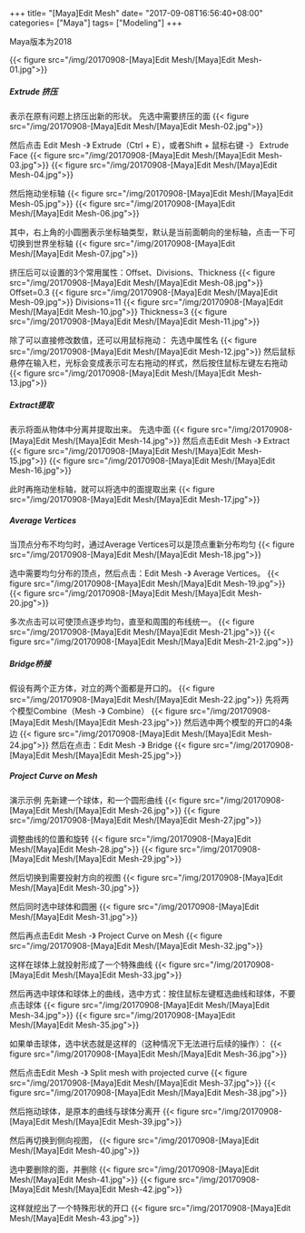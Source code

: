 +++
title= "[Maya]Edit Mesh"
date= "2017-09-08T16:56:40+08:00"
categories= ["Maya"]
tags= ["Modeling"]
+++

Maya版本为2018

{{< figure src="/img/20170908-[Maya]Edit Mesh/[Maya]Edit Mesh-01.jpg">}}

##### Extrude 挤压
表示在原有问题上挤压出新的形状。
先选中需要挤压的面
{{< figure src="/img/20170908-[Maya]Edit Mesh/[Maya]Edit Mesh-02.jpg">}}

然后点击 Edit Mesh -》 Extrude（Ctrl + E），或者Shift + 鼠标右键 -》 Extrude Face
{{< figure src="/img/20170908-[Maya]Edit Mesh/[Maya]Edit Mesh-03.jpg">}}
{{< figure src="/img/20170908-[Maya]Edit Mesh/[Maya]Edit Mesh-04.jpg">}}

然后拖动坐标轴
{{< figure src="/img/20170908-[Maya]Edit Mesh/[Maya]Edit Mesh-05.jpg">}}
{{< figure src="/img/20170908-[Maya]Edit Mesh/[Maya]Edit Mesh-06.jpg">}}

其中，右上角的小圆圈表示坐标轴类型，默认是当前面朝向的坐标轴，点击一下可切换到世界坐标轴
{{< figure src="/img/20170908-[Maya]Edit Mesh/[Maya]Edit Mesh-07.jpg">}}

挤压后可以设置的3个常用属性：Offset、Divisions、Thickness
{{< figure src="/img/20170908-[Maya]Edit Mesh/[Maya]Edit Mesh-08.jpg">}}
Offset=0.3
{{< figure src="/img/20170908-[Maya]Edit Mesh/[Maya]Edit Mesh-09.jpg">}}
Divisions=11
{{< figure src="/img/20170908-[Maya]Edit Mesh/[Maya]Edit Mesh-10.jpg">}}
Thickness=3
{{< figure src="/img/20170908-[Maya]Edit Mesh/[Maya]Edit Mesh-11.jpg">}}

除了可以直接修改数值，还可以用鼠标拖动：
先选中属性名
{{< figure src="/img/20170908-[Maya]Edit Mesh/[Maya]Edit Mesh-12.jpg">}}
然后鼠标悬停在输入栏，光标会变成表示可左右拖动的样式，然后按住鼠标左键左右拖动
{{< figure src="/img/20170908-[Maya]Edit Mesh/[Maya]Edit Mesh-13.jpg">}}

##### Extract提取
表示将面从物体中分离并提取出来。
先选中面
{{< figure src="/img/20170908-[Maya]Edit Mesh/[Maya]Edit Mesh-14.jpg">}}
然后点击Edit Mesh -》 Extract
{{< figure src="/img/20170908-[Maya]Edit Mesh/[Maya]Edit Mesh-15.jpg">}}
{{< figure src="/img/20170908-[Maya]Edit Mesh/[Maya]Edit Mesh-16.jpg">}}

此时再拖动坐标轴，就可以将选中的面提取出来
{{< figure src="/img/20170908-[Maya]Edit Mesh/[Maya]Edit Mesh-17.jpg">}}

##### Average Vertices
当顶点分布不均匀时，通过Average Vertices可以是顶点重新分布均匀
{{< figure src="/img/20170908-[Maya]Edit Mesh/[Maya]Edit Mesh-18.jpg">}}

选中需要均匀分布的顶点，然后点击：Edit Mesh -》 Average Vertices。
{{< figure src="/img/20170908-[Maya]Edit Mesh/[Maya]Edit Mesh-19.jpg">}}
{{< figure src="/img/20170908-[Maya]Edit Mesh/[Maya]Edit Mesh-20.jpg">}}

多次点击可以可使顶点逐步均匀，直至和周围的布线统一。
{{< figure src="/img/20170908-[Maya]Edit Mesh/[Maya]Edit Mesh-21.jpg">}}
{{< figure src="/img/20170908-[Maya]Edit Mesh/[Maya]Edit Mesh-21-2.jpg">}}

##### Bridge桥接
假设有两个正方体，对立的两个面都是开口的。
{{< figure src="/img/20170908-[Maya]Edit Mesh/[Maya]Edit Mesh-22.jpg">}}
先将两个模型Combine（Mesh -》 Combine）
{{< figure src="/img/20170908-[Maya]Edit Mesh/[Maya]Edit Mesh-23.jpg">}}
然后选中两个模型的开口的4条边
{{< figure src="/img/20170908-[Maya]Edit Mesh/[Maya]Edit Mesh-24.jpg">}}
然后在点击：Edit Mesh -》 Bridge
{{< figure src="/img/20170908-[Maya]Edit Mesh/[Maya]Edit Mesh-25.jpg">}}

##### Project Curve on Mesh
演示示例
先新建一个球体，和一个圆形曲线
{{< figure src="/img/20170908-[Maya]Edit Mesh/[Maya]Edit Mesh-26.jpg">}}
{{< figure src="/img/20170908-[Maya]Edit Mesh/[Maya]Edit Mesh-27.jpg">}}

调整曲线的位置和旋转
{{< figure src="/img/20170908-[Maya]Edit Mesh/[Maya]Edit Mesh-28.jpg">}}
{{< figure src="/img/20170908-[Maya]Edit Mesh/[Maya]Edit Mesh-29.jpg">}}

然后切换到需要投射方向的视图
{{< figure src="/img/20170908-[Maya]Edit Mesh/[Maya]Edit Mesh-30.jpg">}}

然后同时选中球体和圆圈
{{< figure src="/img/20170908-[Maya]Edit Mesh/[Maya]Edit Mesh-31.jpg">}}

然后再点击Edit Mesh -》 Project Curve on Mesh
{{< figure src="/img/20170908-[Maya]Edit Mesh/[Maya]Edit Mesh-32.jpg">}}

这样在球体上就投射形成了一个特殊曲线
{{< figure src="/img/20170908-[Maya]Edit Mesh/[Maya]Edit Mesh-33.jpg">}}

然后再选中球体和球体上的曲线，选中方式：按住鼠标左键框选曲线和球体，不要点击球体
{{< figure src="/img/20170908-[Maya]Edit Mesh/[Maya]Edit Mesh-34.jpg">}}
{{< figure src="/img/20170908-[Maya]Edit Mesh/[Maya]Edit Mesh-35.jpg">}}

如果单击球体，选中状态就是这样的（这种情况下无法进行后续的操作）：
{{< figure src="/img/20170908-[Maya]Edit Mesh/[Maya]Edit Mesh-36.jpg">}}

然后点击Edit Mesh -》 Split mesh with projected curve
{{< figure src="/img/20170908-[Maya]Edit Mesh/[Maya]Edit Mesh-37.jpg">}}
{{< figure src="/img/20170908-[Maya]Edit Mesh/[Maya]Edit Mesh-38.jpg">}}

然后拖动球体，是原本的曲线与球体分离开
{{< figure src="/img/20170908-[Maya]Edit Mesh/[Maya]Edit Mesh-39.jpg">}}

然后再切换到侧向视图，
{{< figure src="/img/20170908-[Maya]Edit Mesh/[Maya]Edit Mesh-40.jpg">}}

选中要删除的面，并删除
{{< figure src="/img/20170908-[Maya]Edit Mesh/[Maya]Edit Mesh-41.jpg">}}
{{< figure src="/img/20170908-[Maya]Edit Mesh/[Maya]Edit Mesh-42.jpg">}}

这样就挖出了一个特殊形状的开口
{{< figure src="/img/20170908-[Maya]Edit Mesh/[Maya]Edit Mesh-43.jpg">}}
